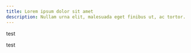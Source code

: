 ```yaml
---
title: Lorem ipsum dolor sit amet
description: Nullam urna elit, malesuada eget finibus ut, ac tortor.
---
```


test

test

